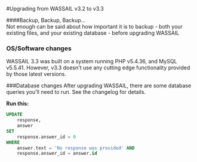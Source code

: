 #Upgrading from WASSAIL v3.2 to v3.3

####Backup, Backup, Backup...  
Not enough can be said about how important it is to backup - both your existing files, and your existing database - before upgrading WASSAIL


### OS/Software changes
WASSAIL 3.3 was built on a system running PHP v5.4.36, and MySQL v5.5.41.  However, v3.3 doesn't use any cutting edge functionality provided by those latest versions.


###Database changes
After upgrading WASSAIL, there are some database queries you'll need to run.  See the changelog for details.

**Run this:**
```sql
UPDATE
    response,
    answer
SET
    response.answer_id = 0
WHERE
    answer.text = 'No response was provided' AND
    response.answer_id = answer.id
```